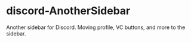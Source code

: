 # discord-AnotherSidebar
Another sidebar for Discord. Moving profile, VC buttons, and more to the sidebar.
